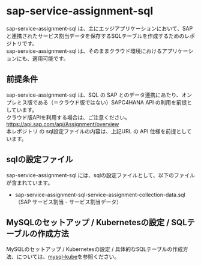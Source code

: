 # sap-service-assignment-sql

sap-service-assignment-sql は、主にエッジアプリケーションにおいて、SAPと連携されたサービス割当データを保存するSQLテーブルを作成するためのレポジトリです。  
sap-service-assignment-sql は、そのままクラウド環境におけるアプリケーションにも、適用可能です。  

## 前提条件  
sap-service-assignment-sql は、SQL の SAP とのデータ連携にあたり、オンプレミス版である（＝クラウド版ではない）SAPC4HANA API の利用を前提としています。  
クラウド版APIを利用する場合は、ご注意ください。  
https://api.sap.com/api/Assignment/overview  
本レポジトリ の sql設定ファイルの内容は、上記URL の API 仕様を前提としています。  

## sqlの設定ファイル

sap-service-assignment-sql には、sqlの設定ファイルとして、以下のファイルが含まれています。  

* sap-service-assignment-sql-service-assignment-collection-data.sql（SAP サービス割当 - サービス割当データ）  
  

## MySQLのセットアップ / Kubernetesの設定 / SQLテーブルの作成方法  

MySQLのセットアップ / Kubernetesの設定 / 具体的なSQLテーブルの作成方法、については、[mysql-kube](https://github.com/latonaio/mysql-kube)を参照ください。  